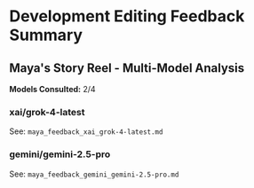 # Development Editing Feedback Summary

## Maya's Story Reel - Multi-Model Analysis

**Models Consulted:** 2/4

### xai/grok-4-latest

See: `maya_feedback_xai_grok-4-latest.md`

### gemini/gemini-2.5-pro

See: `maya_feedback_gemini_gemini-2.5-pro.md`

